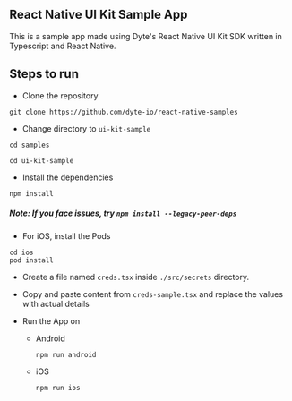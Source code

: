 ## React Native UI Kit Sample App

This is a sample app made using Dyte's React Native UI Kit SDK written in Typescript and React Native.

## Steps to run

- Clone the repository  
```
git clone https://github.com/dyte-io/react-native-samples
```
- Change directory to <code>ui-kit-sample</code>  
```
cd samples
```
```
cd ui-kit-sample
```
- Install the dependencies
```
npm install
```
##### Note: If you face issues, try <code>npm install --legacy-peer-deps</code>

- For iOS, install the Pods
```
cd ios
pod install
```
- Create a file named <code>creds.tsx</code> inside <code>./src/secrets</code> directory.  

- Copy and paste content from <code>creds-sample.tsx</code> and replace the values with actual details  

- Run the App on
    - Android
        ```
        npm run android
        ```
    - iOS
        ```
        npm run ios
        ```
